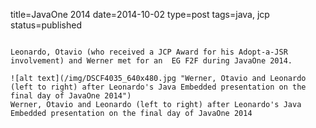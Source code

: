 title=JavaOne 2014
date=2014-10-02
type=post
tags=java, jcp
status=published
~~~~~~

Leonardo, Otavio (who received a JCP Award for his Adopt-a-JSR involvement) and Werner met for an  EG F2F during JavaOne 2014.

![alt text](/img/DSCF4035_640x480.jpg "Werner, Otavio and Leonardo (left to right) after Leonardo's Java Embedded presentation on the final day of JavaOne 2014")
Werner, Otavio and Leonardo (left to right) after Leonardo's Java Embedded presentation on the final day of JavaOne 2014